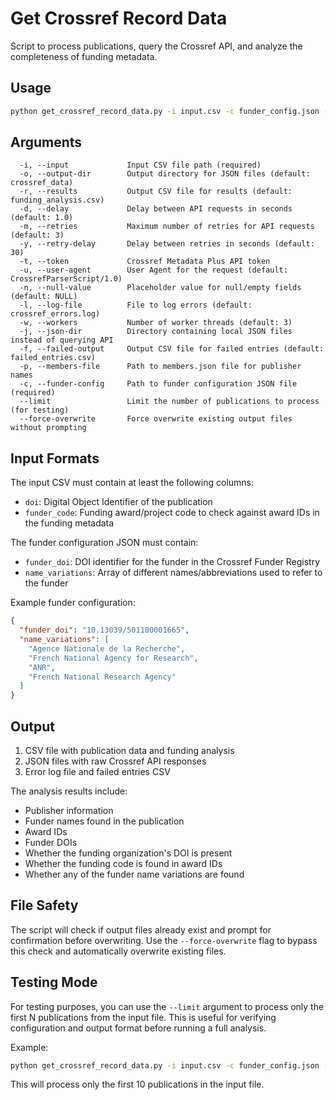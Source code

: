 # Get Crossref Record Data

Script to process publications, query the Crossref API, and analyze the completeness of funding metadata.

## Usage
```bash
python get_crossref_record_data.py -i input.csv -c funder_config.json -o crossref_data
```

## Arguments
```
  -i, --input             Input CSV file path (required)
  -o, --output-dir        Output directory for JSON files (default: crossref_data)
  -r, --results           Output CSV file for results (default: funding_analysis.csv)
  -d, --delay             Delay between API requests in seconds (default: 1.0)
  -m, --retries           Maximum number of retries for API requests (default: 3)
  -y, --retry-delay       Delay between retries in seconds (default: 30)
  -t, --token             Crossref Metadata Plus API token
  -u, --user-agent        User Agent for the request (default: CrossrefParserScript/1.0)
  -n, --null-value        Placeholder value for null/empty fields (default: NULL)
  -l, --log-file          File to log errors (default: crossref_errors.log)
  -w, --workers           Number of worker threads (default: 3)
  -j, --json-dir          Directory containing local JSON files instead of querying API
  -f, --failed-output     Output CSV file for failed entries (default: failed_entries.csv)
  -p, --members-file      Path to members.json file for publisher names
  -c, --funder-config     Path to funder configuration JSON file (required)
  --limit                 Limit the number of publications to process (for testing)
  --force-overwrite       Force overwrite existing output files without prompting
```

## Input Formats
The input CSV must contain at least the following columns:
- `doi`: Digital Object Identifier of the publication
- `funder_code`: Funding award/project code to check against award IDs in the funding metadata

The funder configuration JSON must contain:
- `funder_doi`: DOI identifier for the funder in the Crossref Funder Registry
- `name_variations`: Array of different names/abbreviations used to refer to the funder

Example funder configuration:
```json
{
  "funder_doi": "10.13039/501100001665",
  "name_variations": [
    "Agence Nationale de la Recherche",
    "French National Agency for Research",
    "ANR",
    "French National Research Agency"
  ]
}
```

## Output
1. CSV file with publication data and funding analysis
2. JSON files with raw Crossref API responses
3. Error log file and failed entries CSV

The analysis results include:
- Publisher information
- Funder names found in the publication
- Award IDs
- Funder DOIs
- Whether the funding organization's DOI is present
- Whether the funding code is found in award IDs
- Whether any of the funder name variations are found

## File Safety
The script will check if output files already exist and prompt for confirmation before overwriting. Use the `--force-overwrite` flag to bypass this check and automatically overwrite existing files.

## Testing Mode
For testing purposes, you can use the `--limit` argument to process only the first N publications from the input file. This is useful for verifying configuration and output format before running a full analysis.

Example:
```bash
python get_crossref_record_data.py -i input.csv -c funder_config.json --limit 10
```
This will process only the first 10 publications in the input file.